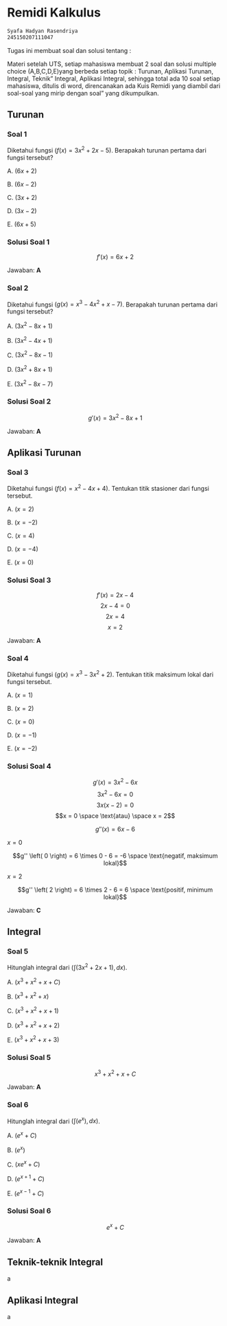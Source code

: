 # Remidi Kalkulus

```txt
Syafa Hadyan Rasendriya
245150207111047
```

Tugas ini membuat soal dan solusi tentang :

Materi setelah UTS, setiap mahasiswa membuat 2 soal dan solusi multiple choice (A,B,C,D,E)yang berbeda setiap topik : Turunan, Aplikasi Turunan, Integral, Teknik” Integral, Aplikasi Integral, sehingga total ada 10 soal setiap mahasiswa, ditulis di word, direncanakan ada Kuis Remidi yang diambil dari soal-soal yang mirip dengan soal” yang dikumpulkan.

## Turunan

### Soal 1

Diketahui fungsi $\left( f \left( x \right) = 3x^2 + 2x - 5 \right)$. Berapakah turunan pertama dari fungsi tersebut?

A. $\left( 6x + 2 \right)$

B. $\left( 6x - 2 \right)$

C. $\left( 3x + 2 \right)$

D. $\left( 3x - 2 \right)$

E. $\left( 6x + 5 \right)$

### Solusi Soal 1

$$f' \left( x \right) = 6x + 2$$

Jawaban: **A**

### Soal 2

Diketahui fungsi $\left( g \left( x \right) = x^3 - 4x^2 + x - 7 \right)$. Berapakah turunan pertama dari fungsi tersebut?

A. $\left( 3x^2 - 8x + 1 \right)$

B. $\left( 3x^2 - 4x + 1 \right)$

C. $\left( 3x^2 - 8x - 1 \right)$

D. $\left( 3x^2 + 8x + 1 \right)$

E. $\left( 3x^2 - 8x - 7 \right)$

### Solusi Soal 2

$$g' \left( x \right) = 3x^2 - 8x + 1$$

Jawaban: **A**

## Aplikasi Turunan

### Soal 3

Diketahui fungsi $\left( f \left( x \right) = x^2 - 4x + 4 \right)$. Tentukan titik stasioner dari fungsi tersebut.

A. $\left( x = 2 \right)$

B. $\left( x = -2 \right)$

C. $\left( x = 4 \right)$

D. $\left( x = -4 \right)$

E. $\left( x = 0 \right)$

### Solusi Soal 3

$$f' \left( x \right) = 2x - 4$$
$$2x - 4 = 0$$
$$2x = 4$$
$$x = 2$$

Jawaban: **A**

### Soal 4

Diketahui fungsi $\left( g \left( x \right) = x^3 - 3x^2 + 2 \right)$. Tentukan titik maksimum lokal dari fungsi tersebut.

A. $\left( x = 1 \right)$

B. $\left( x = 2 \right)$

C. $\left( x = 0 \right)$

D. $\left( x = -1 \right)$

E. $\left( x = -2 \right)$

### Solusi Soal 4

$$g'\left( x \right) = 3x^2 - 6x$$
$$3x^2 - 6x = 0$$
$$3x \left( x - 2 \right) = 0$$
$$x = 0 \space \text{atau} \space x = 2$$

$$g'' \left( x \right) = 6x - 6$$

$x = 0$

$$g'' \left( 0 \right) = 6 \times 0 - 6 = -6 \space \text{negatif, maksimum lokal}$$

$x = 2$

$$g'' \left( 2 \right) = 6 \times 2 - 6 = 6 \space \text{positif, minimum lokal}$$

Jawaban: **C**

## Integral

### Soal 5

Hitunglah integral dari $\left( \int (3x^2 + 2x + 1) , dx \right)$.

A. $\left( x^3 + x^2 + x + C \right)$

B. $\left( x^3 + x^2 + x \right)$

C. $\left( x^3 + x^2 + x + 1 \right)$

D. $\left( x^3 + x^2 + x + 2 \right)$

E. $\left( x^3 + x^2 + x + 3 \right)$

### Solusi Soal 5

$$x^3 + x^2 + x + C$$

Jawaban: **A**

### Soal 6

Hitunglah integral dari $\left( \int (e^x) , dx \right)$.

A. $\left( e^x + C \right)$

B. $\left( e^x \right)$

C. $\left( xe^x + C \right)$

D. $\left( e^{x+1} + C \right)$

E. $\left( e^{x-1} + C \right)$

### Solusi Soal 6

$$e^x + C$$

Jawaban: **A**

## Teknik-teknik Integral

a

## Aplikasi Integral

a
